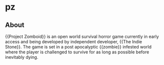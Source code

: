 # pz
## About
{{Project Zomboid}} is an open world survival horror game currently in early access and being developed by independent developer, {{The Indie Stone}}. The game is set in a post apocalyptic {{zombie}} infested world where the player is challenged to survive for as long as possible before inevitably dying.
